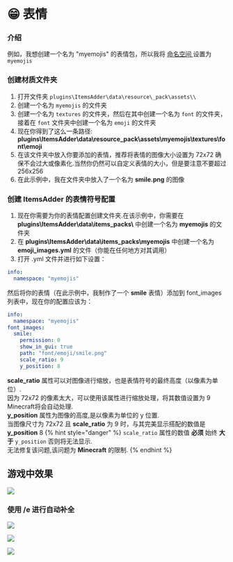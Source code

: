 # 😁 表情

### 介绍

例如，我想创建一个名为 "myemojis" 的表情包，所以我将 [ 命名空间 ](../basic-concepts/namespace/) 设置为 `myemojis`

### 创建材质文件夹

1. 打开文件夹 `plugins\ItemsAdder\data\resource\_pack\assets\\`
2. 创建一个名为 `myemojis` 的文件夹
3. 创建一个名为 `textures` 的文件夹，然后在其中创建一个名为 `font` 的文件夹，接着在 `font` 文件夹中创建一个名为 `emoji` 的文件夹
4. 现在你得到了这么一条路径: **plugins\ItemsAdder\data\resource\_pack\assets\myemojis\textures\font\emoji**
5. 在该文件夹中放入你要添加的表情，推荐将表情的图像大小设置为 72x72 确保不会过大或像素化.当然你仍然可以自定义表情的大小，但是要注意不要超过 256x256
6. 在此示例中，我在文件夹中放入了一个名为 **smile.png** 的图像

### 创建 ItemsAdder 的表情符号配置

1. 现在你需要为你的表情配置创建文件夹.在该示例中，你需要在 **plugins\ItemsAdder\data\items\_packs\\** 中创建一个名为 **myemojis** 的文件夹
2. 在 **plugins\ItemsAdder\data\items\_packs\myemojis** 中创建一个名为 **emoji\_images.yml** 的文件（你能在任何地方对其调用）
3. 打开 .yml 文件并进行如下设置：&#x20;

```yaml
info:
  namespace: "myemojis"
```

然后将你的表情（在此示例中，我制作了一个 **smile** 表情）添加到 font\_images 列表中，现在你的配置应该为：

```yaml
info:
  namespace: "myemojis"
font_images:
  smile:
    permission: 0
    show_in_gui: true
    path: "font/emoji/smile.png"
    scale_ratio: 9
    y_position: 8
```

**scale\_ratio** 属性可以对图像进行缩放，也是表情符号的最终高度（以像素为单位）.\
因为 72x72 的像素太大，可以使用该属性进行缩放处理，将其数值设置为 9 Minecraft将会自动处理.\
**y\_position** 属性为图像的高度,是以像素为单位的 y 位置.\
当图像尺寸为 72x72 且 **scale\_ratio** 为 9 时，与其完美显示搭配的数值是 **y\_position** 8
{% hint style="danger" %}
`scale_ratio` 属性的数值 **必须** 始终 **大于**  `y_position` 否则将无法显示.\
无法修复该问题,该问题为 **Minecraft** 的限制.
{% endhint %}

## 游戏中效果

![](<../../../.gitbook/assets/immagine (116) (3) (1) (1) (1) (1) (1) (1) (1) (2).png>)

### 使用 /e 进行自动补全

![](<../../../.gitbook/assets/immagine (112).png>)

![](<../../../.gitbook/assets/immagine (111).png>)

![](<../../../.gitbook/assets/immagine (113).png>)
